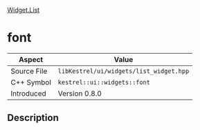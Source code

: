 [Widget.List](index)
# font
| Aspect | Value |
| --- | --- |
| Source File | `libKestrel/ui/widgets/list_widget.hpp` |
| C++ Symbol | `kestrel::ui::widgets::font` |
| Introduced | Version 0.8.0 |
## Description

